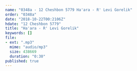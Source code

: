```yaml
---
name: "0348a - 12 Cheshbon 5779 Ha'ara - R' Levi Gorelik"
order: "0348a"
date: "2018-10-22T00:2106Z"
hdate: "12 Cheshbon 5779"
title: "Ha'ara - R' Levi Gorelik"
keywords: []
file:
- ext: ".mp3"
  mime: "audio/mp3"
  size: 438669
  duration: "0:30"
published: true
---
```

